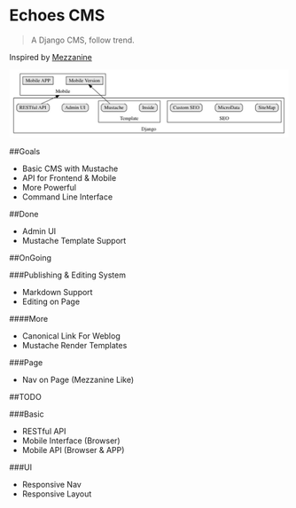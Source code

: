 # Echoes CMS

> A Django CMS, follow trend.

Inspired by [Mezzanine](https://github.com/stephenmcd/mezzanine)

![Echoes CMS](./docs/architecture.jpg)

##Goals

- Basic CMS with Mustache
- API for Frontend & Mobile
- More Powerful
- Command Line Interface

##Done

- Admin UI
- Mustache Template Support

##OnGoing

###Publishing & Editing System

- Markdown Support
- Editing on Page

####More

- Canonical Link For Weblog
- Mustache Render Templates

###Page

- Nav on Page (Mezzanine Like)

##TODO

###Basic

- RESTful API
- Mobile Interface (Browser)
- Mobile API (Browser & APP)

###UI

- Responsive Nav
- Responsive Layout